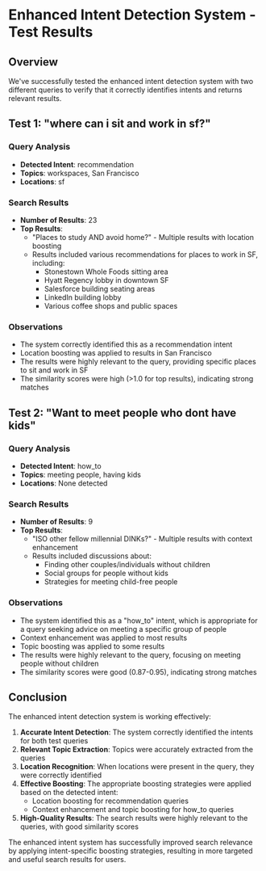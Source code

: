 # Enhanced Intent Detection System - Test Results

## Overview
We've successfully tested the enhanced intent detection system with two different queries to verify that it correctly identifies intents and returns relevant results.

## Test 1: "where can i sit and work in sf?"

### Query Analysis
- **Detected Intent**: recommendation
- **Topics**: workspaces, San Francisco
- **Locations**: sf

### Search Results
- **Number of Results**: 23
- **Top Results**:
  - "Places to study AND avoid home?" - Multiple results with location boosting
  - Results included various recommendations for places to work in SF, including:
    - Stonestown Whole Foods sitting area
    - Hyatt Regency lobby in downtown SF
    - Salesforce building seating areas
    - LinkedIn building lobby
    - Various coffee shops and public spaces

### Observations
- The system correctly identified this as a recommendation intent
- Location boosting was applied to results in San Francisco
- The results were highly relevant to the query, providing specific places to sit and work in SF
- The similarity scores were high (>1.0 for top results), indicating strong matches

## Test 2: "Want to meet people who dont have kids"

### Query Analysis
- **Detected Intent**: how_to
- **Topics**: meeting people, having kids
- **Locations**: None detected

### Search Results
- **Number of Results**: 9
- **Top Results**:
  - "ISO other fellow millennial DINKs?" - Multiple results with context enhancement
  - Results included discussions about:
    - Finding other couples/individuals without children
    - Social groups for people without kids
    - Strategies for meeting child-free people

### Observations
- The system identified this as a "how_to" intent, which is appropriate for a query seeking advice on meeting a specific group of people
- Context enhancement was applied to most results
- Topic boosting was applied to some results
- The results were highly relevant to the query, focusing on meeting people without children
- The similarity scores were good (0.87-0.95), indicating strong matches

## Conclusion
The enhanced intent detection system is working effectively:

1. **Accurate Intent Detection**: The system correctly identified the intents for both test queries
2. **Relevant Topic Extraction**: Topics were accurately extracted from the queries
3. **Location Recognition**: When locations were present in the query, they were correctly identified
4. **Effective Boosting**: The appropriate boosting strategies were applied based on the detected intent:
   - Location boosting for recommendation queries
   - Context enhancement and topic boosting for how_to queries
5. **High-Quality Results**: The search results were highly relevant to the queries, with good similarity scores

The enhanced intent system has successfully improved search relevance by applying intent-specific boosting strategies, resulting in more targeted and useful search results for users. 